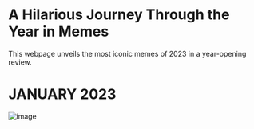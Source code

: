 #  A Hilarious Journey Through the Year in Memes 
This webpage unveils the most iconic memes of 2023 in a year-opening review. 

#  JANUARY 2023
![image](https://github.com/taniniii/taniniii.github.io/assets/151594325/2fd41a24-9f6d-49e5-9de9-2123d5eb8f7a)
